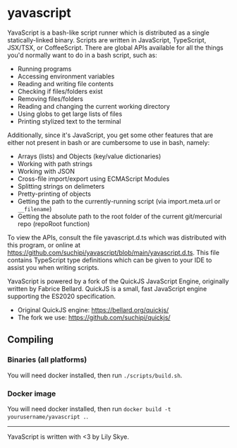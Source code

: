 # yavascript

YavaScript is a bash-like script runner which is distributed as a single
statically-linked binary. Scripts are written in JavaScript, TypeScript, JSX/TSX, or CoffeeScript.
There are global APIs available for all the things you'd normally want to do in
a bash script, such as:

- Running programs
- Accessing environment variables
- Reading and writing file contents
- Checking if files/folders exist
- Removing files/folders
- Reading and changing the current working directory
- Using globs to get large lists of files
- Printing stylized text to the terminal

Additionally, since it's JavaScript, you get some other features that are
either not present in bash or are cumbersome to use in bash, namely:

- Arrays (lists) and Objects (key/value dictionaries)
- Working with path strings
- Working with JSON
- Cross-file import/export using ECMAScript Modules
- Splitting strings on delimeters
- Pretty-printing of objects
- Getting the path to the currently-running script (via import.meta.url or `__filename`)
- Getting the absolute path to the root folder of the current git/mercurial repo (repoRoot function)

To view the APIs, consult the file yavascript.d.ts which was distributed with
this program, or online at https://github.com/suchipi/yavascript/blob/main/yavascript.d.ts.
This file contains TypeScript type definitions which can be given to your IDE
to assist you when writing scripts.

YavaScript is powered by a fork of the QuickJS JavaScript Engine, originally
written by Fabrice Bellard. QuickJS is a small, fast JavaScript engine
supporting the ES2020 specification.

- Original QuickJS engine: https://bellard.org/quickjs/
- The fork we use: https://github.com/suchipi/quickjs/

## Compiling

### Binaries (all platforms)

You will need docker installed, then run `./scripts/build.sh`.

### Docker image

You will need docker installed, then run `docker build -t yourusername/yavascript .`.

---

YavaScript is written with <3 by Lily Skye.
